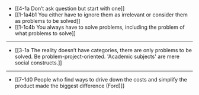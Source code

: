 - [[4-1a Don’t ask question but start with one]]
- [[1-1a4b1 You either have to ignore them as irrelevant or consider them as problems to be solved]]
- [[1-1c4b You always have to solve problems, including the problem of what problems to solve]]
---
- [[3-1a The reality doesn’t have categories, there are only problems to be solved. Be problem-project-oriented. 'Academic subjects' are mere social constructs.]]
---
- [[7-1d0 People who find ways to drive down the costs and simplify the product made the biggest difference (Ford)]]
